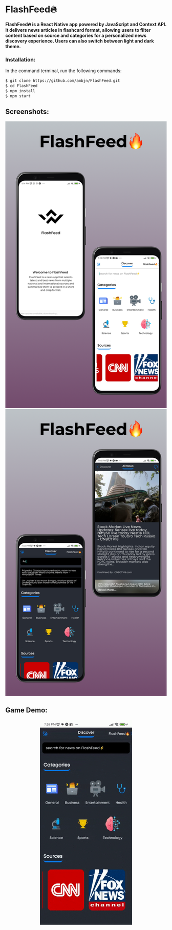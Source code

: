 # FlashFeed🔥

#### FlashFeed🔥 is a React Native app powered by JavaScript and Context API. It delivers news articles in flashcard format, allowing users to filter content based on source and categories for a personalized news discovery experience. Users can also switch between light and dark theme.

### Installation:

In the command terminal, run the following commands:

    $ git clone https://github.com/ambjn/FlashFeed.git
    $ cd FlashFeed
    $ npm install
    $ npm start

## Screenshots: 

<center> 
<img src = 'https://github.com/ambjn/FlashFeed/blob/main/screenshots/1.png' alt='screenshot-of-app-1'>
<img src = 'https://github.com/ambjn/FlashFeed/blob/main/screenshots/2.png' alt='screenshot-of-app-2'> 
</center>

## Game Demo: 

<center> <img src = 'https://github.com/ambjn/FlashFeed/blob/main/screenshots/gif/demo-gif.gif' alt='demo-gif'> </center>



